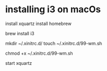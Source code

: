 # installing i3 on macOs

install xquartz
install homebrew

brew install i3

mkdir ~/.xinitrc.d/
touch ~/.xinitrc.d/99-wm.sh

chmod +x ~/.xinitrc.d/99-wm.sh

start xquartz
